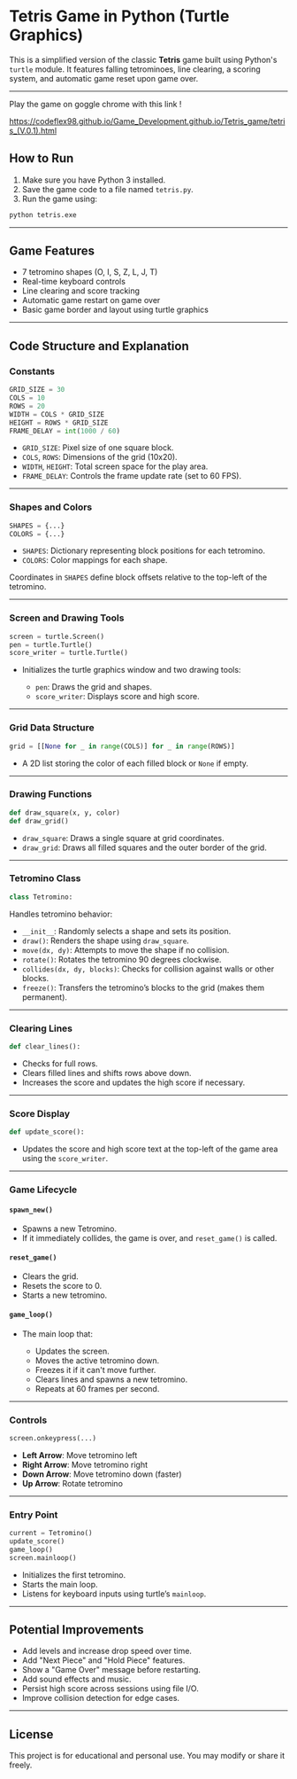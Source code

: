 # Tetris Game in Python (Turtle Graphics)

This is a simplified version of the classic **Tetris** game built using Python's `turtle` module. It features falling tetrominoes, line clearing, a scoring system, and automatic game reset upon game over.

---
Play the game on goggle chrome with this link !

https://codeflex98.github.io/Game_Development.github.io/Tetris_game/tetris_(V.0.1).html

## How to Run

1. Make sure you have Python 3 installed.
2. Save the game code to a file named `tetris.py`.
3. Run the game using:

```bash
python tetris.exe
````
---

## Game Features

* 7 tetromino shapes (O, I, S, Z, L, J, T)
* Real-time keyboard controls
* Line clearing and score tracking
* Automatic game restart on game over
* Basic game border and layout using turtle graphics

---

## Code Structure and Explanation

### Constants

```python
GRID_SIZE = 30
COLS = 10
ROWS = 20
WIDTH = COLS * GRID_SIZE
HEIGHT = ROWS * GRID_SIZE
FRAME_DELAY = int(1000 / 60)
```

* `GRID_SIZE`: Pixel size of one square block.
* `COLS`, `ROWS`: Dimensions of the grid (10x20).
* `WIDTH`, `HEIGHT`: Total screen space for the play area.
* `FRAME_DELAY`: Controls the frame update rate (set to 60 FPS).

---

### Shapes and Colors

```python
SHAPES = {...}
COLORS = {...}
```

* `SHAPES`: Dictionary representing block positions for each tetromino.
* `COLORS`: Color mappings for each shape.

Coordinates in `SHAPES` define block offsets relative to the top-left of the tetromino.

---

### Screen and Drawing Tools

```python
screen = turtle.Screen()
pen = turtle.Turtle()
score_writer = turtle.Turtle()
```

* Initializes the turtle graphics window and two drawing tools:

  * `pen`: Draws the grid and shapes.
  * `score_writer`: Displays score and high score.

---

### Grid Data Structure

```python
grid = [[None for _ in range(COLS)] for _ in range(ROWS)]
```

* A 2D list storing the color of each filled block or `None` if empty.

---

### Drawing Functions

```python
def draw_square(x, y, color)
def draw_grid()
```

* `draw_square`: Draws a single square at grid coordinates.
* `draw_grid`: Draws all filled squares and the outer border of the grid.

---

### Tetromino Class

```python
class Tetromino:
```

Handles tetromino behavior:

* `__init__`: Randomly selects a shape and sets its position.
* `draw()`: Renders the shape using `draw_square`.
* `move(dx, dy)`: Attempts to move the shape if no collision.
* `rotate()`: Rotates the tetromino 90 degrees clockwise.
* `collides(dx, dy, blocks)`: Checks for collision against walls or other blocks.
* `freeze()`: Transfers the tetromino’s blocks to the grid (makes them permanent).

---

### Clearing Lines

```python
def clear_lines():
```

* Checks for full rows.
* Clears filled lines and shifts rows above down.
* Increases the score and updates the high score if necessary.

---

### Score Display

```python
def update_score():
```

* Updates the score and high score text at the top-left of the game area using the `score_writer`.

---

### Game Lifecycle

#### `spawn_new()`

* Spawns a new Tetromino.
* If it immediately collides, the game is over, and `reset_game()` is called.

#### `reset_game()`

* Clears the grid.
* Resets the score to 0.
* Starts a new tetromino.

#### `game_loop()`

* The main loop that:

  * Updates the screen.
  * Moves the active tetromino down.
  * Freezes it if it can't move further.
  * Clears lines and spawns a new tetromino.
  * Repeats at 60 frames per second.

---

### Controls

```python
screen.onkeypress(...)
```

* **Left Arrow**: Move tetromino left
* **Right Arrow**: Move tetromino right
* **Down Arrow**: Move tetromino down (faster)
* **Up Arrow**: Rotate tetromino

---

### Entry Point

```python
current = Tetromino()
update_score()
game_loop()
screen.mainloop()
```

* Initializes the first tetromino.
* Starts the main loop.
* Listens for keyboard inputs using turtle’s `mainloop`.

---

## Potential Improvements

* Add levels and increase drop speed over time.
* Add "Next Piece" and "Hold Piece" features.
* Show a "Game Over" message before restarting.
* Add sound effects and music.
* Persist high score across sessions using file I/O.
* Improve collision detection for edge cases.

---

## License

This project is for educational and personal use. You may modify or share it freely.
